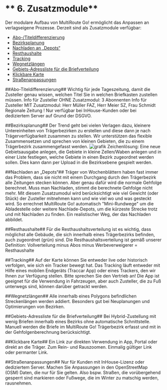 # ** 6. Zusatzmodule**

Der modulare Aufbau von MultiRoute Go! ermöglicht das Anpassen an verlagseigene Prozesse. Derzeit sind als Zusatzmodule verfügbar:

- [Abo-/Titeldifferenzierung](#abo-titeldifferenzierung)
- [Bezirksplanung](#bezirksplanung)
- [Nachladen an „Depots“](#nachladen-an-depots)
- [Resthaushalte](#resthaushalte)
- [Tracking](##tracking)
- [Wegnetzlängen](#wegnetzlangen)
- [Gebiets-Adressliste für die Briefverteilung](#gebiets-adressliste-fur-die-briefverteilung)
- [Klickbare Karte](#klickbare-karte)
- [Straßenanpassungen](#straenanpassungen)

    
##Abo-Titeldifferenzierung##
Wichtig für jede Tageszeitung, damit die Zusteller genau wissen, welchen Titel Sie in welchen Briefkasten zustellen müssen. 
Info für Zusteller OHNE Zusatzmodul: 3 Abonnenten
Info für Zusteller MIT Zusatzmodul: Herr Müller FAZ, Herr Meier SZ, Frau Schmidt Regionale Zeitung
! Nur verfügbar bei InHouse-Kunden oder bei dediziertem Server auf Grund der DSGVO.

##Bezirksplanung##
Der Trend geht bei vielen Verlagen dazu, kleinere Untereinheiten von Trägerbezirken zu erstellen und diese dann je nach Trägerverfügbarkeit zusammen zu stellen. Wir unterstützen das flexible Zusammensetzen und sprechen von kleinen Gebieten, die zu einem Trägerbezirk zusammengefasst werden. 
![grafik](https://user-images.githubusercontent.com/99329016/166670122-780d45a7-e1d7-4db6-ba07-d0add5704588.png)
Zeichenlösung:
Eine neue Gebietsausgabe anlegen, die Gebiete in kleine Zellen/Waben anlegen und in einer Liste
festlegen, welche Gebiete in einen Bezirk zugeordnet werden sollen. Dies kann dann per Upload in
die Bezirksebene gespielt werden.

##Nachladen an „Depots“##
Träger von Wochenblättern haben fast immer das Problem, dass sie nicht mit einem Durchgang durch den Trägerbezirk alle Zeitungen stecken können. Aber genau dafür wird die normale Gehfolge berechnet. Muss man Nachladen, stimmt die berechnete Gehfolge nicht mehr.
Mit diesem Zusatzumodul wird berücksichtigt wie viel Gewicht (oder Stück) der Zusteller mitnehmen kann und wie viel wo und was gesteckt wird. So errechnet MultiRoute Go! automatisch "Mini-Rundwege" um die Abladestelle oder weitere Nachlade-Depots, um die kürzeste Strecke trotz und mit Nachladen zu finden. 
Ein realistischer Weg, der das Nachladen abbildet.


##Resthaushalte##
Für die Resthaushaltsverteilung ist es wichtig, dass möglichst alle Gebäude, die sich innerhalb eines Trägerbezirks befinden, auch zugeordnet (grün) sind. Die Resthaushaltsverteilung ist gemäß unserer Definition:
Vollverteilung minus Abos minus Werbeverweigerer = Resthaushalte 

##Tracking##
Auf der Karte können Sie entweder live oder historisch verfolgen, wie sich ein Tracker bewegt hat. Das Tracking läuft entweder mit Hilfe eines mobilen Endgeräts (Traccar App) oder eines Trackers, den wir Ihnen zur Verfügung stellen. Bitte sprechen Sie den Vertrieb an!
Die App ist geeignet für die Verwendung in Fahrzeugen, aber auch Zusteller, die zu Fuß unterwegs sind, können darüber getrackt werden.

##Wegnetzlängen##
Alle innerhalb eines Polygons befindlichen Streckenlängen werden addiert. Besonders gut bei Neuplanungen und Optimierungen von Bezirken.

##Gebiets-Adressliste für die Briefverteilung##
Bei Hybrid-Zustellung mit wenig Briefen innerhalb eines Bezirks ohne automatische Schnittstelle. Manuell werden die Briefe im MultiRoute Go! Trägerbezirk erfasst und mit in der Gehfolgenberechnung berücksichtigt.

##Klickbare Karte##
Ein Link zur direkten Verwendung in App, Portal oder direkt an die Träger. Zum Rein- und Rauszoomen. Einmalig gültiger Link oder permanter Link. 

##Straßenanpassungen##
Nur für Kunden mit InHouse-Lizenz oder dediziertem Server. Machen Sie Anpassungen in den OpenStreetMap (OSM) Daten, die nur für Sie gelten. Also bspw. Straßen, die vorübergehend gesperrt sind markieren oder Fußwege, die im Winter zu matschig werden, rausnehmen. 
